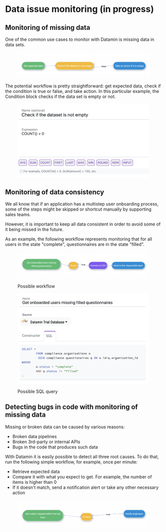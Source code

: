 # Data issue monitoring (in progress)

## Monitoring of missing data

One of the common use cases to monitor with Datamin is missing data in data sets.

<figure><img src="../.gitbook/assets/Screenshot 2022-10-02 at 00.14.26.png" alt=""><figcaption></figcaption></figure>

The potential workflow is pretty straightforward: get expected data, check if the condition is true or false, and take action. In this particular example, the Condition block checks if the data set is empty or not.

<figure><img src="../.gitbook/assets/Screenshot 2022-10-02 at 00.14.52.png" alt=""><figcaption></figcaption></figure>

## Monitoring of data consistency

We all know that if an application has a multistep user onboarding process, some of the steps might be skipped or shortcut manually by supporting sales teams.&#x20;

However, it is important to keep all data consistent in order to avoid some of it being missed in the future.

As an example, the following workflow represents monitoring that for all users in the state "complete", questionnaires are in the state "filled".

<figure><img src="../.gitbook/assets/Screenshot 2022-10-07 at 17.26.42.png" alt=""><figcaption><p>Possible workflow</p></figcaption></figure>

&#x20;

<figure><img src="../.gitbook/assets/Screenshot 2022-10-07 at 17.27.04.png" alt=""><figcaption><p>Possible SQL query</p></figcaption></figure>

## Detecting bugs in code with monitoring of missing data

Missing or broken data can be caused by various reasons:

* Broken data pipelines
* Broken 3rd-party or internal APIs
* Bugs in the code that produces such data

With Datamin it is easily possible to detect all three root causes. To do that, run the following simple workflow, for example, once per minute:

* Retrieve expected data
* Compare it with what you expect to get. For example, the number of items is higher than 0
* If it doesn't match, send a notification alert or take any other necessary action

<figure><img src="../.gitbook/assets/Screenshot 2022-10-07 at 19.16.23.png" alt=""><figcaption></figcaption></figure>

